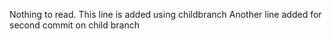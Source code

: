 Nothing to read.
This line is added using childbranch
Another line added for second commit on child branch

